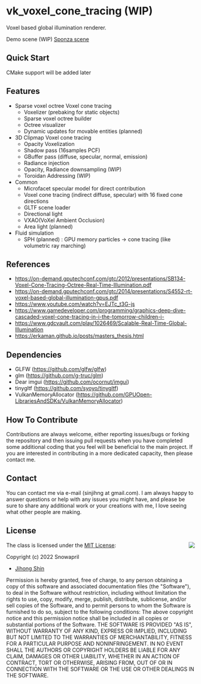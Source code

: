 # vk_voxel_cone_tracing (WIP)
Voxel based global illumination renderer.

Demo scene (WIP)
[Sponza scene](Media/demo_sponza.png)

## Quick Start
CMake support will be added later

## Features
* Sparse voxel octree Voxel cone tracing 
	* Voxelizer (prebaking for static objects)
	* Sparse voxel octree builder
	* Octree visualizer
	* Dynamic updates for movable entities (planned)
* 3D Clipmap Voxel cone tracing
	* Opacity Voxelization
	* Shadow pass (16samples PCF)
	* GBuffer pass (diffuse, specular, normal, emission)
	* Radiance injection
	* Opacity, Radiance downsampling (WIP)
	* Toroidan Addressing (WIP)
* Common
	* Microfacet specular model for direct contribution
	* Voxel cone tracing (indirect diffuse, specular) with 16 fixed cone directions
	* GLTF scene loader
	* Directional light
	* VXAO(VoXel Ambient Occlusion)
	* Area light (planned)
* Fluid simulation
	* SPH (planned) : GPU memory particles -> cone tracing (like volumetric ray marching)

## References
* https://on-demand.gputechconf.com/gtc/2012/presentations/SB134-Voxel-Cone-Tracing-Octree-Real-Time-Illumination.pdf
* https://on-demand.gputechconf.com/gtc/2014/presentations/S4552-rt-voxel-based-global-illumination-gpus.pdf
* https://www.youtube.com/watch?v=EJTc_t3G-js
* https://www.gamedeveloper.com/programming/graphics-deep-dive-cascaded-voxel-cone-tracing-in-i-the-tomorrow-children-i-
* https://www.gdcvault.com/play/1026469/Scalable-Real-Time-Global-Illumination
* https://erkaman.github.io/posts/masters_thesis.html

## Dependencies
* GLFW (https://github.com/glfw/glfw)
* glm (https://github.com/g-truc/glm)
* Dear imgui (https://github.com/ocornut/imgui)
* tinygltf (https://github.com/syoyo/tinygltf)
* VulkanMemoryAllocator (https://github.com/GPUOpen-LibrariesAndSDKs/VulkanMemoryAllocator)

## How To Contribute

Contributions are always welcome, either reporting issues/bugs or forking the repository and then issuing pull requests when you have completed some additional coding that you feel will be beneficial to the main project. If you are interested in contributing in a more dedicated capacity, then please contact me.

## Contact

You can contact me via e-mail (sinjihng at gmail.com). I am always happy to answer questions or help with any issues you might have, and please be sure to share any additional work or your creations with me, I love seeing what other people are making.

## License
<img align="right" src="http://opensource.org/trademarks/opensource/OSI-Approved-License-100x137.png">

The class is licensed under the [MIT License](http://opensource.org/licenses/MIT):

Copyright (c) 2022 Snowapril
*   [Jihong Shin](https://github.com/Snowapril)

Permission is hereby granted, free of charge, to any person obtaining a copy of this software and associated documentation files (the "Software"), to deal in the Software without restriction, including without limitation the rights to use, copy, modify, merge, publish, distribute, sublicense, and/or sell copies of the Software, and to permit persons to whom the Software is furnished to do so, subject to the following conditions:
The above copyright notice and this permission notice shall be included in all copies or substantial portions of the Software.
THE SOFTWARE IS PROVIDED "AS IS", WITHOUT WARRANTY OF ANY KIND, EXPRESS OR IMPLIED, INCLUDING BUT NOT LIMITED TO THE WARRANTIES OF MERCHANTABILITY, FITNESS FOR A PARTICULAR PURPOSE AND NONINFRINGEMENT. IN NO EVENT SHALL THE AUTHORS OR COPYRIGHT HOLDERS BE LIABLE FOR ANY CLAIM, DAMAGES OR OTHER LIABILITY, WHETHER IN AN ACTION OF CONTRACT, TORT OR OTHERWISE, ARISING FROM, OUT OF OR IN CONNECTION WITH THE SOFTWARE OR THE USE OR OTHER DEALINGS IN THE SOFTWARE.